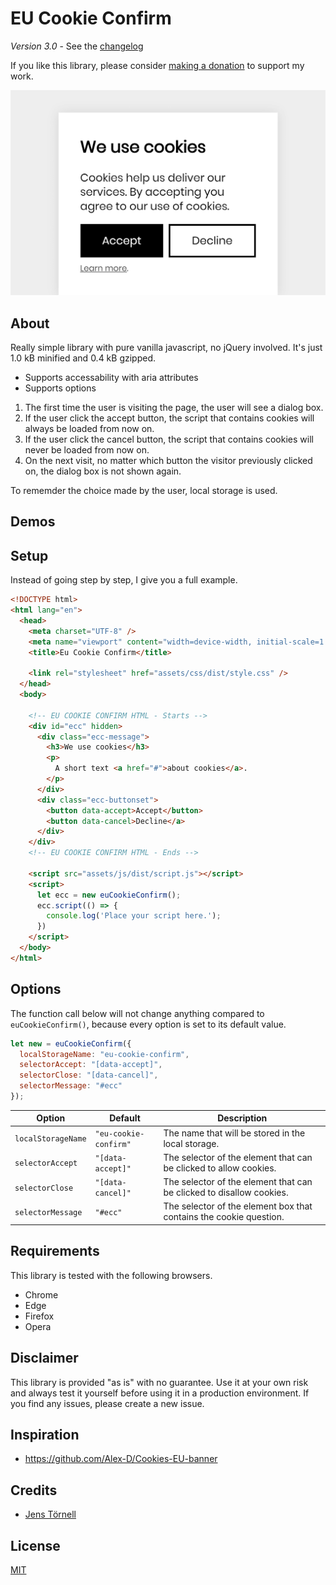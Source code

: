 # EU Cookie Confirm

_Version 3.0_ - See the [changelog](docs/CHANGELOG.md)

If you like this library, please consider [making a donation](https://www.paypal.me/DevoneraAB) to support my work.

![](screenshot.png)

## About

Really simple library with pure vanilla javascript, no jQuery involved. It's just 1.0 kB minified and 0.4 kB gzipped.

- Supports accessability with aria attributes
- Supports options

1. The first time the user is visiting the page, the user will see a dialog box.
1. If the user click the accept button, the script that contains cookies will always be loaded from now on.
1. If the user click the cancel button, the script that contains cookies will never be loaded from now on.
1. On the next visit, no matter which button the visitor previously clicked on, the dialog box is not shown again.

To rememder the choice made by the user, local storage is used.

## Demos

## Setup

Instead of going step by step, I give you a full example.

```html
<!DOCTYPE html>
<html lang="en">
  <head>
    <meta charset="UTF-8" />
    <meta name="viewport" content="width=device-width, initial-scale=1.0" />
    <title>Eu Cookie Confirm</title>

    <link rel="stylesheet" href="assets/css/dist/style.css" />
  </head>
  <body>

    <!-- EU COOKIE CONFIRM HTML - Starts -->
    <div id="ecc" hidden>
      <div class="ecc-message">
        <h3>We use cookies</h3>
        <p>
          A short text <a href="#">about cookies</a>.
        </p>
      </div>
      <div class="ecc-buttonset">
        <button data-accept>Accept</button>
        <button data-cancel>Decline</a>
      </div>
    </div>
    <!-- EU COOKIE CONFIRM HTML - Ends -->

    <script src="assets/js/dist/script.js"></script>
    <script>
      let ecc = new euCookieConfirm();
      ecc.script(() => {
        console.log('Place your script here.');
      })
    </script>
  </body>
</html>
```

## Options

The function call below will not change anything compared to `euCookieConfirm()`, because every option is set to its default value.

```js
let new = euCookieConfirm({
  localStorageName: "eu-cookie-confirm",
  selectorAccept: "[data-accept]",
  selectorClose: "[data-cancel]",
  selectorMessage: "#ecc"
});
```

| Option             | Default               | Description                                                          |
| ------------------ | --------------------- | -------------------------------------------------------------------- |
| `localStorageName` | `"eu-cookie-confirm"` | The name that will be stored in the local storage.                   |
| `selectorAccept`   | `"[data-accept]"`     | The selector of the element that can be clicked to allow cookies.    |
| `selectorClose`    | `"[data-cancel]"`     | The selector of the element that can be clicked to disallow cookies. |
| `selectorMessage`  | `"#ecc"`              | The selector of the element box that contains the cookie question.   |

## Requirements

This library is tested with the following browsers.

- Chrome
- Edge
- Firefox
- Opera

## Disclaimer

This library is provided "as is" with no guarantee. Use it at your own risk and always test it yourself before using it in a production environment. If you find any issues, please create a new issue.

## Inspiration

- https://github.com/Alex-D/Cookies-EU-banner

## Credits

- [Jens Törnell](https://github.com/jenstornell)

## License

[MIT](LICENSE)
